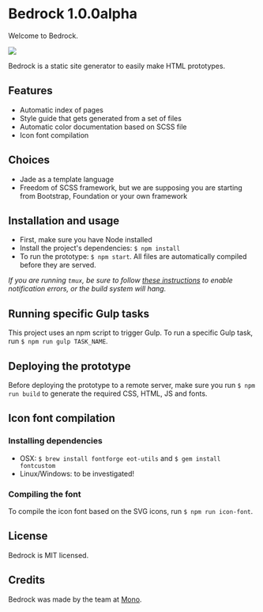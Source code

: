 # Bedrock 1.0.0alpha

Welcome to Bedrock.

<img src="http://cl.ly/image/0P431F2v341t/flintstones-the-flintstones-7558485-302-225.jpg">

Bedrock is a static site generator to easily make HTML prototypes.

## Features

* Automatic index of pages
* Style guide that gets generated from a set of files
* Automatic color documentation based on SCSS file
* Icon font compilation

## Choices

* Jade as a template language
* Freedom of SCSS framework, but we are supposing you are starting from Bootstrap, Foundation or your own framework

## Installation and usage

* First, make sure you have Node installed
* Install the project's dependencies: `$ npm install`
* To run the prototype: `$ npm start`. All files are automatically compiled before they are served.

*If you are running `tmux`, be sure to follow [these instructions](https://github.com/julienXX/terminal-notifier/issues/115#issuecomment-104214742)
to enable notification errors, or the build system will hang.*

## Running specific Gulp tasks

This project uses an npm script to trigger Gulp. To run a specific Gulp task, run `$ npm run gulp TASK_NAME`.

## Deploying the prototype

Before deploying the prototype to a remote server, make sure you run `$ npm run build` to generate the required CSS,
HTML, JS and fonts.

## Icon font compilation

### Installing dependencies

* OSX: `$ brew install fontforge eot-utils` and `$ gem install fontcustom`
* Linux/Windows: to be investigated!

### Compiling the font

To compile the icon font based on the SVG icons, run `$ npm run icon-font`.

## License

Bedrock is MIT licensed.

## Credits

Bedrock was made by the team at <a href="http://mono.company">Mono</a>.